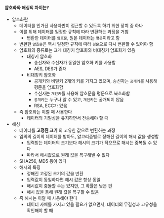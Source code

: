 #### 암호화와 해싱의 차이는?
- 암호화란
  - 데이터를 인가된 사용자만이 접근할 수 있도록 하기 위한 장치 중 하나
  - 이를 위해 데이터를 일정한 규칙에 따라 변환하는 과정을 거침
    - 변환한 데이터를 `암호문`, 원본 데이터는 `평문`이라고 함
  - 변환한 `암호문`은 역시 일정한 규칙에 따라 `평문`으로 다시 변환할 수 있어야 함
  - 암호화의 종류로는 크게 대칭키 암호화와 비대칭키 암호화가 있음
    - 대칭키 암호화
      - 송신자와 수신자가 동일한 암호화 키를 사용함
      - AES, DES가 존재
    - 비대칭키 암호화
      - 공개키와 비밀키 2개의 키를 가지고 있으며, 송신자는 `공개키`를 사용해 평문을 암호화함
      - 수신자는 `개인키`를 사용해 암호문을 평문으로 복호화함
      - `공개키`는 누구나 알 수 있고, `개인키`는 공개되지 않음
      - RSA, ECC가 있음
  - 즉 암호화는 이럴 때 사용한다
    - 데이터의 기밀성을 유지하면서 전송해야 할 때
- 해싱
  - 데이터를 __고정된 크기__ 의 고유한 값으로 변환하는 과정
  - 임의의 길이의 데이터를 받아도, 알고리즘별로 정해진 길이의 해시 값을 생성함
    - 입력받는 데이터의 크기보다 해시의 크기가 작으므로 해시는 중복될 수 있다
    - 따라서 해시값으로 원래 값을 복구해낼 수 없다
  - SHA256, MD5 등이 있다
  - 해시의 특징
    - 정해진 고정된 크기의 값을 반환
    - 입력값이 동일하다면 해시 값은 항상 동일
    - 해시값이 충돌할 수는 있지만, 그 확률은 낮은 편
    - 해시 값을 통해 원래 값을 복구할 수 없음
  - 즉 해시는 이럴 때 사용해야 한다
    - 데이터 자체를 가지고 있을 필요가 없으면서, 데이터의 무결성과 고유성을 확인해야 할 때
